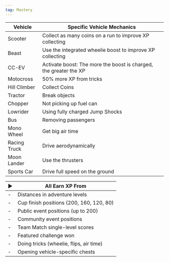 ```yaml
---
tag: Mastery
---
```

Vehicle | Specific Vehicle Mechanics
-- | --
Scooter | Collect as many coins on a run to improve XP collecting
Beast | Use the integrated wheelie boost to improve XP collecting
CC-EV | Activate boost: The more the boost is charged, the greater the XP
Motocross |  50% more XP from tricks
Hill Climber | Collect Coins
Tractor | Break objects
Chopper | Not picking up fuel can
Lowrider | Using fully charged Jump Shocks
Bus | Removing passengers
Mono Wheel | Get big air time
Racing Truck | Drive aerodynamically
Moon Lander | Use the thrusters
Sports Car | Drive full speed on the ground

 ▶︎ |  All Earn XP From
--  | --
 \- |  Distances in adventure levels
 \- | Cup finish positions (200, 160, 120, 80)
 \- | Public event positions (up to 200)
 \- | Community event positions
 \- | Team Match single-level scores
 \- | Featured challenge won
 \- | Doing tricks (wheelie, flips, air time)
 \- | Opening vehicle-specific chests   
